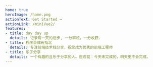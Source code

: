 ```yaml
---
home: true
heroImage: /home.png
actionText: Get Started →
actionLink: /miniVue2/
features:
- title: day day up
  details: 记录每一天的进步, 一分耕耘，一分收获.
- title: 程序员成长指北
  details: 专注前端技术栈分享，祝您成为优秀的前端工程师
- title: 乐于分享
  details: 一个有趣的且乐于分享的人。座右铭：今天未完成的，明天更不会完成。
---
```

